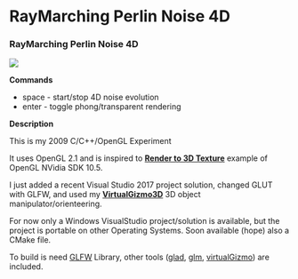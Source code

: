 # RayMarching Perlin Noise 4D

### RayMarching Perlin Noise 4D 


![](https://raw.githubusercontent.com/BrutPitt/rayMarching-glslNoise4D/master/screenShots/glNoise.gif)

**Commands**
- space - start/stop 4D noise evolution
- enter - toggle phong/transparent rendering

**Description**

This is my 2009 C/C++/OpenGL Experiment 

It uses OpenGL 2.1 and is inspired to [**Render to 3D Texture**](http://developer.download.nvidia.com/SDK/10.5/opengl/samples.html#render_texture_3D) example of OpenGL NVidia SDK 10.5.

I just added a recent Visual Studio 2017 project solution, changed GLUT with GLFW, and used my [**VirtualGizmo3D**](https://github.com/BrutPitt/virtualGizmo3D) 3D object manipulator/orienteering.

For now only a Windows VisualStudio project/solution is available, but the project is portable on other Operating Systems. Soon available (hope) also a CMake file.

To build is need [GLFW](https://github.com/glfw/glfw) Library, other tools ([glad](https://github.com/Dav1dde/glad), [glm](https://glm.g-truc.net), [virtualGizmo](https://github.com/BrutPitt/virtualGizmo3D)) are included.
